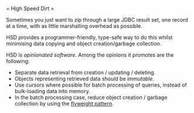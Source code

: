 = High Speed Dirt =

Sometimes you just want to zip through a large JDBC result set, one record at a time, with as little marshalling overhead as possible.

HSD provides a programmer-friendly, type-safe way to do this whilst minimising data copying and object creation/garbage collection.

HSD is *opinionated software*. Among the opinions it promotes are the following:

  * Separate data retrieval from creation / updating / deleting.
  * Objects representing retrieved data should be *immutable*.
  * Use cursors where possible for batch processing of queries, instead of bulk-loading data into memory.
  * In the batch processing case, reduce object creation / garbage collection by using the [flyweight pattern](http://en.wikipedia.org/wiki/Flyweight_pattern).
